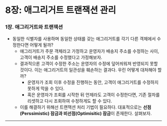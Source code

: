 # 8장: 애그리거트 트랜잭션 관리

### 1장. 애그리거트와 트랜잭션

- 동일한 식별자를 사용하며 동일한 상태를 갖는 애그리거트를 각기 다른 객체에서 수정한다면 어떻게 될까?
    - 애그리거트가 주문 객체라고 가정하고 운영자가 배송지 주소를 수정하는 사이, 고객이 배송지 주소를 수정했다고 가정해보자.
    - 결과적으론 고객이 수정한 주소는 운영자의 수정에 덮어씌워져 반영되지 못할 것이다. 이는 애그리거트의 일관성을 훼손하는 결과다. 우린 어떻게 대처해야 할까?
        - 운영자가 조회 이후 수정을 진행하는 동안, 고객이 애그리거트를 수정하지 못하게 막을 수 있다.
        - 혹은 운영자가 조회를 시작한 뒤 언제라도 고객이 수정한다면, 기존 절차를 리셋하고 다시 조회하여 수정하게도 할 수 있다.
    - 이를 해결하기 위해선 트랜잭션 처리 기법이 필요하다. 대표적으로는 **선점(Perssimistic) 잠금과 비선점(Optimisitic) 잠금**이 존재한다. 살펴보자.

---

